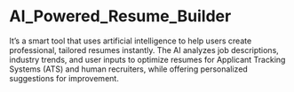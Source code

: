 # AI_Powered_Resume_Builder
It’s a smart tool that uses artificial intelligence to help users create professional, tailored resumes instantly. The AI analyzes job descriptions, industry trends, and user inputs to optimize resumes for Applicant Tracking Systems (ATS) and human recruiters, while offering personalized suggestions for improvement.
